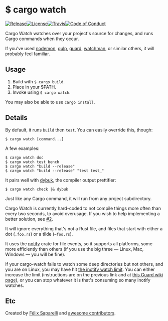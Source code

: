 # $ cargo watch

[![ Release](https://img.shields.io/github/tag/passcod/cargo-watch.svg?style=flat-square)](https://github.com/passcod/cargo-watch/releases)[![ License](https://img.shields.io/crates/l/cargo-watch.svg?style=flat-square)](https://creativecommons.org/publicdomain/zero/1.0/)[![ Travis](https://img.shields.io/travis/passcod/cargo-watch.svg?style=flat-square)](https://travis-ci.org/passcod/cargo-watch)[![ Code of Conduct](https://img.shields.io/badge/contributor-covenant-123456.svg?style=flat-square)](http://contributor-covenant.org/version/1/1/0/)

Cargo Watch watches over your project's source for changes, and runs Cargo
commands when they occur.

If you've used [nodemon], [gulp], [guard], [watchman], or similar others,
it will probably feel familiar.

[nodemon]: http://nodemon.io/
[gulp]: http://gulpjs.com/
[guard]: http://guardgem.org/
[watchman]: https://facebook.github.io/watchman/

## Usage

1. Build with `$ cargo build`.
2. Place in your $PATH.
3. Invoke using `$ cargo watch`.

You may also be able to use `cargo install`.

## Details

By default, it runs `build` then `test`. You can easily override this, though:

    $ cargo watch [command...]

A few examples:

```
$ cargo watch doc
$ cargo watch test bench
$ cargo watch "build --release"
$ cargo watch "build --release" "test test_"
```

It pairs well with [dybuk], the compiler output prettifier:

    $ cargo watch check |& dybuk

Just like any Cargo command, it will run from any project subdirectory.

Cargo Watch is currently hard-coded to not compile things more often than every
two seconds, to avoid overusage. If you wish to help implementing a better
solution, see [#2](https://github.com/passcod/cargo-watch/issues/2).

It will ignore everything that's not a Rust file, and files that start with
either a dot (`.foo.rs`) or a tilde (`~foo.rs`).

It uses the [notify] crate for file events, so it supports all platforms, some
more efficiently than others (if you use the big three — Linux, Mac, Windows —
you will be fine).

If your cargo-watch fails to watch some deep directories but not others, and you
are on Linux, you may have hit [the inotify watch limit](http://blog.sorah.jp/2012/01/24/inotify-limitation).
You can either increase the limit (instructions are on the previous link and at
[this Guard wiki page](https://github.com/guard/listen/wiki/Increasing-the-amount-of-inotify-watchers)),
or you can stop whatever it is that's consuming so many inotify watches.

## Etc

Created by [Félix Saparelli][passcod] and [awesome contributors][contributors].

[contributors]: https://github.com/passcod/cargo-watch/network/members
[dybuk]: https://github.com/Ticki/dybuk
[notify]: https://github.com/passcod/rsnotify
[passcod]: https://passcod.name
